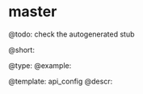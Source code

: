 master
=============

@todo:
	check the autogenerated stub


@short:
	

@type: 
@example:


@template:	api_config
@descr:


